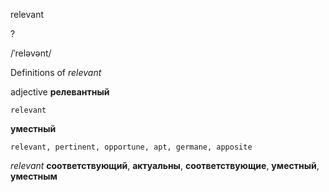 relevant

?

/ˈreləvənt/

Definitions of _relevant_

adjective
**релевантный**

    relevant
**уместный**

    relevant, pertinent, opportune, apt, germane, apposite

_relevant_
**соответствующий**, **актуальны**, **соответствующие**, **уместный**, **уместным**